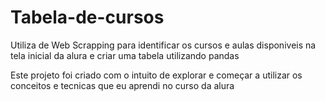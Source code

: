 # Tabela-de-cursos
Utiliza de Web Scrapping para identificar os cursos e aulas disponiveis na tela inicial da alura e criar uma tabela utilizando pandas 

Este projeto foi criado com o intuito de explorar e começar a utilizar os conceitos e tecnicas que eu aprendi no curso da alura
